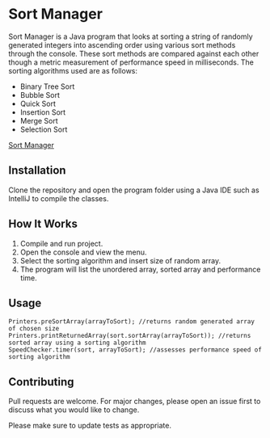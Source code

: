 # Sort Manager

Sort Manager is a Java program that looks at sorting a string of randomly generated integers into ascending order using various sort methods through the console. These sort methods are compared against each other though a metric measurement of performance speed in milliseconds. 
The sorting algorithms used are as follows:
- Binary Tree Sort
- Bubble Sort
- Quick Sort
- Insertion Sort
- Merge Sort 
- Selection Sort

[Sort Manager](Screenshot%202020-08-28%20at%2016.01.23.png)

## Installation

Clone the repository and open the program folder using a Java IDE such as IntelliJ to compile the classes.

## How It Works
1. Compile and run project.
2. Open the console and view the menu.
3. Select the sorting algorithm and insert size of random array.
4. The program will list the unordered array, sorted array and performance time.

## Usage

```
Printers.preSortArray(arrayToSort); //returns random generated array of chosen size
Printers.printReturnedArray(sort.sortArray(arrayToSort)); //returns sorted array using a sorting algorithm 
SpeedChecker.timer(sort, arrayToSort); //assesses performance speed of sorting algorithm 
```

## Contributing
Pull requests are welcome. For major changes, please open an issue first to discuss what you would like to change.

Please make sure to update tests as appropriate.
